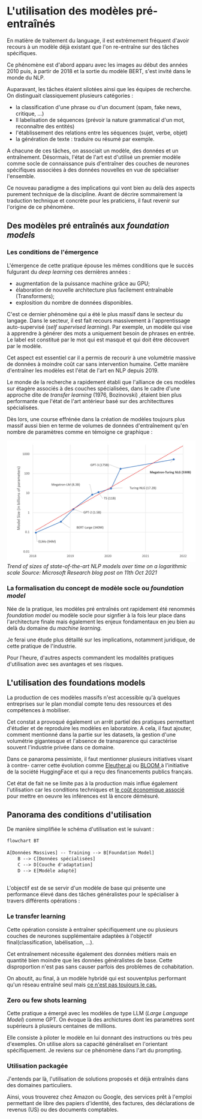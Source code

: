 # L'utilisation des modèles pré-entraînés


En matière de traitement du language, il est extrémement fréquent d'avoir recours à un modèle déjà existant que l'on re-entraîne sur des tâches spécifiques. 

Ce phénomène est d'abord apparu avec les images au début des années 2010 puis, à partir de 2018 et la sortie du modèle BERT, s'est invité dans le monde du NLP. 

Auparavant, les tâches étaient silotées ainsi que les équipes de recherche. On distinguait classiquement plusieurs catégories :

- la classification d'une phrase ou d'un document (spam, fake news, critique, ...)
- ll labelisation de séquences (prévoir la nature grammatical d'un mot, reconnaître des entités)
- l'établissement des relations entre les séquences (sujet, verbe, objet)
- la génération de texte : traduire ou résumé par exemple. 

A chacune de ces tâches, on associait un modèle, des données et un entraînement. Désormais, l'état de l'art est d'utilisé un premier modèle comme socle de connaissance puis d'entraîner des couches de neurones spécifiques associées à des données nouvelles en vue de spécialiser l'ensemble. 

Ce nouveau paradigme a des implications qui vont bien au delà des aspects purement technique de la discipline. Avant de décrire sommairement la traduction technique et concrète pour les praticiens,  il faut revenir sur l'origine de ce phénomène. 


## Des modèles pré entraînés aux *foundation models*

### Les conditions de l'émergence 

L'émergence de cette pratique épouse les mêmes conditions que le succès fulgurant du *deep learning*  ces dernières années : 

 - augmentation de la puissance machine grâce au GPU; 
 - élaboration de nouvelle architecture plus facilement entraînable (Transformers); 
 - explosition du nombre de données disponibles. 

C'est ce dernier phénomène qui a été le plus massif dans le secteur du langage. Dans le secteur, il est fait recours massivement à l'apprentissage auto-supervisé  (*self supervised learning*). Par exemple, un modèle qui vise à apprendre à générer des mots a uniquement besoin de phrases en entrée. Le label est constitué par le mot qui est masqué et qui doit être découvert par le modèle.  

Cet aspect est essentiel car il a permis de recourir à une volumétrie massive de données à moindre coût car sans intervention humaine. Cette manière d'entraîner les modèles est l'état de l'art en NLP depuis 2019. 

Le monde de la recherche a rapidement établi que l'alliance de ces modèles sur étagère associés à des couches spécialisées, dans le cadre d'une approche dite de  *transfer learning* (1976, Bozinovski) ,étaient bien plus performante que l'état de l'art antérieur basé sur des architecttures spécialisées. 

Dès lors, une course effrénée  dans la création de modèles toujours plus massif aussi bien en terme de volumes de données d'entraînement qu'en nombre de paramètres comme en témoigne ce graphique : 


![inflations paramètres LLM](../assets/img/parameter_size_microsoft.png)
*Trend of sizes of state-of-the-art NLP models over time on a logarithmic scale*
*Source: Microsoft Research blog post on 11th Oct 2021*


### La formalisation du concept de modèle socle ou *foundation model*

Née de la pratique, les modèles pré entraînés ont rapidement été renommés *foundation model* ou modèle socle pour signfier à la fois leur place dans l'architecture finale mais également les enjeux fondamentaux en jeu bien au delà du domaine du *machine learning*. 

Je ferai une étude plus détaillé sur les implications, notamment juridique, de cette pratique de l'industrie. 

Pour l'heure, d'autres aspects commandent les modalités pratiques d'utilisation avec ses avantages et ses risques. 

## L'utilisation des foundations models 


La production de ces modèles massifs n'est accessible qu'à quelques entreprises sur le plan mondial compte tenu des ressources et des compétences à mobiliser. 



Cet constat a provoqué également un arrêt partiel des pratiques permettant d'étudier et de reproduire les modèles en laboratoire. A cela, il faut ajouter, comment mentionné dans la partie sur les datasets, la gestion d'une volumétrie gigantesque et l'absence de transparence qui caractérise souvent l'industrie privée dans ce domaine. 

Dans ce panaroma pessimiste, il faut mentionner plusieurs initiatives visant à contre- carrer cette évolution comme [Eleuther.ai](https://www.eleuther.ai/) ou [BLOOM ](https://huggingface.co/bigscience/bloom)à l'initiative de la société HuggingFace et qui a reçu des financements publics français. 

Cet état de fait ne se limite pas à la production mais influe également l'utilisation car les conditions techniques et [le coût économique associé](https://www.forbes.com/sites/johnkoetsier/2023/02/10/chatgpt-burns-millions-every-day-can-computer-scientists-make-ai-one-million-times-more-efficient/?sh=6a05825c6944) pour mettre en oeuvre les inférences est là encore démésuré. 

## Panorama des conditions d'utilisation


De manière simplifiée le schéma d'utilisation est le suivant : 

``` mermaid
flowchart BT

A[Données Massives] -- Training --> B[Foundation Model]
	B --> C[Données spécialisées]
	C --> D[Couche d'adaptation]
	D --> E[Modèle adapté]


```


L'objectif est de se servir d'un modèle de base qui présente une performance élevé dans des tâches généralistes pour le spécialiser à travers différents opérations : 

### Le transfer learning 

Cette opération consiste à entraîner spécifiquement une ou plusieurs couches de neurones supplémentaire adaptées à l'objectif final(classification, labélisation, ...). 

Cet entraînement nécessite également des données métiers mais en quantité bien moindre que les données généralistes de base. Cette disproportion n'est pas sans causer parfois des problèmes de cohabitation. 

On aboutit, au final, à un modèle hybridé qui est souventplus performant qu'un réseau entraîné seul mais [ce n'est pas toujours le cas.](https://arxiv.org/pdf/2211.02563.pdf) 

### Zero ou few shots learning

Cette pratique a émergé avec les modèles de type LLM (*Large Language Model*) comme GPT. On évoque là des archictures dont les paramètres sont supérieurs à plusieurs centaines de millions. 

Elle consiste à piloter le modèle en lui donnant des instructions ou très peu d'exemples. On utilise alors sa capacité généraliset en l'orientant spécifiquement. Je reviens sur ce phénomène dans l'art du prompting. 

### Utilisation packagée

J'entends par là, l'utilisation de solutions proposés et déjà entraînés dans des domaines particuliers. 

Ainsi, vous trouverez chez Amazon ou Google, des services prêt à l'emploi permettant de libre des papiers d'identité, des factures, des déclarations de revenus (US) ou des documents comptables. 

